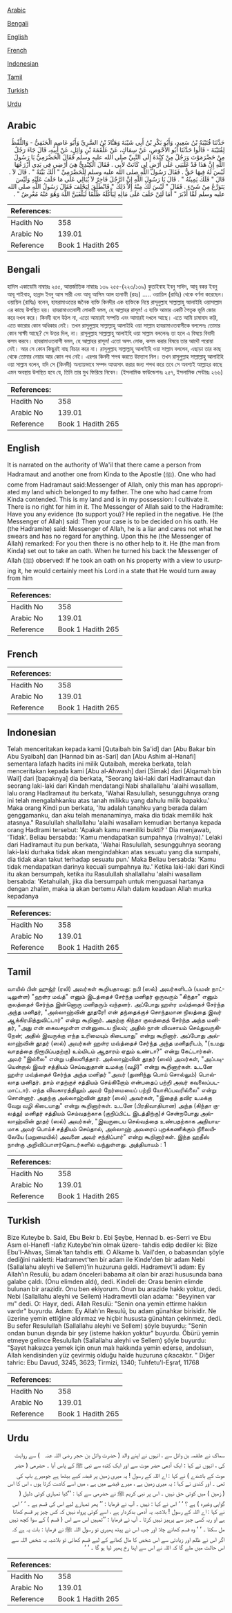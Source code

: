 [Arabic](#arabic)

[Bengali](#bengali)

[English](#english)

[French](#french)

[Indonesian](#indonesian)

[Tamil](#tamil)

[Turkish](#turkish)

[Urdu](#urdu)

## Arabic


<div dir="rtl" lang="ar" style={{fontSize:'larger',backgroundColor:'#f8f9fa',padding:20}}>
حَدَّثَنَا قُتَيْبَةُ بْنُ سَعِيدٍ، وَأَبُو بَكْرِ بْنُ أَبِي شَيْبَةَ وَهَنَّادُ بْنُ السَّرِيِّ وَأَبُو عَاصِمٍ الْحَنَفِيُّ - وَاللَّفْظُ لِقُتَيْبَةَ - قَالُوا حَدَّثَنَا أَبُو الأَحْوَصِ، عَنْ سِمَاكٍ، عَنْ عَلْقَمَةَ بْنِ وَائِلٍ، عَنْ أَبِيهِ، قَالَ جَاءَ رَجُلٌ مِنْ حَضْرَمَوْتَ وَرَجُلٌ مِنْ كِنْدَةَ إِلَى النَّبِيِّ صلى الله عليه وسلم فَقَالَ الْحَضْرَمِيُّ يَا رَسُولَ اللَّهِ إِنَّ هَذَا قَدْ غَلَبَنِي عَلَى أَرْضٍ لِي كَانَتْ لأَبِي ‏.‏ فَقَالَ الْكِنْدِيُّ هِيَ أَرْضِي فِي يَدِي أَزْرَعُهَا لَيْسَ لَهُ فِيهَا حَقٌّ ‏.‏ فَقَالَ رَسُولُ اللَّهِ صلى الله عليه وسلم لِلْحَضْرَمِيِّ ‏"‏ أَلَكَ بَيِّنَةٌ ‏"‏ ‏.‏ قَالَ لاَ ‏.‏ قَالَ ‏"‏ فَلَكَ يَمِينُهُ ‏"‏ ‏.‏ قَالَ يَا رَسُولَ اللَّهِ إِنَّ الرَّجُلَ فَاجِرٌ لاَ يُبَالِي عَلَى مَا حَلَفَ عَلَيْهِ وَلَيْسَ يَتَوَرَّعُ مِنْ شَىْءٍ ‏.‏ فَقَالَ ‏"‏ لَيْسَ لَكَ مِنْهُ إِلاَّ ذَلِكَ ‏"‏ فَانْطَلَقَ لِيَحْلِفَ فَقَالَ رَسُولُ اللَّهِ صلى الله عليه وسلم لَمَّا أَدْبَرَ ‏"‏ أَمَا لَئِنْ حَلَفَ عَلَى مَالِهِ لِيَأْكُلَهُ ظُلْمًا لَيَلْقَيَنَّ اللَّهَ وَهُوَ عَنْهُ مُعْرِضٌ ‏"‏ ‏.‏
</div>
<div style={{backgroundColor:'#f8f9fa',padding:20, marginBottom: 10}}><table> <thead> <tr> <th>References:</th> <th></th> </tr> </thead> <tbody><tr><td>Hadith No</td><td>358</td></tr><tr><td>Arabic No</td><td>139.01</td></tr><tr><td>Reference</td><td>Book 1 Hadith 265</td></tr></tbody></table></div>

## Bengali


<div dir="ltr" lang="bn" style={{fontSize:'larger',backgroundColor:'#f8f9fa',padding:20}}>
হাদিস একাডেমি নাম্বারঃ ২৫৫, আন্তর্জাতিক নাম্বারঃ ১৩৯ ২৫৫-(২২৩/১৩৯) কুতাইবাহ ইবনু সাঈদ, আবূ বকর ইবনু আবূ শাইবাহ, হান্নাদ ইবনু আস সারী এবং আবূ আসিম আল হানাফী (রহঃ) ..... ওয়ায়িল (রাযিঃ) থেকে বর্ণনা করেছেন। ওয়ায়িল (রাযিঃ) বলেন, হাযরামাওতের জনৈক ব্যক্তি কিনদীর এক ব্যক্তিকে নিয়ে রাসূলুল্লাহ সাল্লাল্লাহু আলাইহি ওয়াসাল্লাম এর কাছে উপস্থিত হয়। হাযরামাওতবাসী লোকটি বলল, হে আল্লাহর রাসূল! এ ব্যক্তি আমার একটি পৈতৃক ভূমি জোর করে দখল করে। কিনদী বলে উঠল না, এতো আমারই সম্পত্তি এবং আমারই দখলে আছে। এতে আমি চাষাবাদ করি, এতে কারোর কোন অধিকার নেই। তখন রাসূলুল্লাহ সাল্লাল্লাহু আলাইহি ওয়া সাল্লাম হাযরামাওতবাসীকে বললেনঃ তোমার কোন সাক্ষী আছে? সে উত্তর দিল, না। রাসূলুল্লাহ সাল্লাল্লাহু আলাইহি ওয়া সাল্লাম বললেনঃ তা হলে এ বিষয়ে বিবাদী কসম করবে। হাযরামাওতবাসী বলল, হে আল্লাহর রাসূল! এতো অসৎ লোক, কসম করার বিষয়ে তার আদৌ পরোয়া নেই। আর সে কোন কিছুরই বাছ বিচার করে না। রাসূলুল্লাহ সাল্লাল্লাহু আলাইহি ওয়া সাল্লাম বললেন, এছাড়া তার কাছ থেকে তোমার নেয়ার আর কোন পথ নেই। এরপর কিনদী শপথ করতে উদ্যোগ নিল। তখন রাসূলুল্লাহ সাল্লাল্লাহু আলাইহি ওয়া সাল্লাম বলেন, যদি সে (কিনদী) অন্যায়ভাবে সম্পদ আত্মসাৎ করার জন্য শপথ করে তবে সে অবশ্যই আল্লাহর কাছে এমন অবস্থায় উপস্থিত হবে যে, তিনি তার মুখ ফিরিয়ে নিবেন। (ইসলামিক ফাউন্ডেশনঃ ২৫৭, ইসলামিক সেন্টারঃ ২৬৬)
</div>
<div style={{backgroundColor:'#f8f9fa',padding:20, marginBottom: 10}}><table> <thead> <tr> <th>References:</th> <th></th> </tr> </thead> <tbody><tr><td>Hadith No</td><td>358</td></tr><tr><td>Arabic No</td><td>139.01</td></tr><tr><td>Reference</td><td>Book 1 Hadith 265</td></tr></tbody></table></div>

## English


<div dir="ltr" lang="en" style={{fontSize:'larger',backgroundColor:'#f8f9fa',padding:20}}>
It is narrated on the authority of Wa'il that there came a person from Hadramaut and another one from Kinda to the Apostle (ﷺ). One who had come from Hadramaut said:Messenger of Allah, only this man has appropriated my land which belonged to my father. The one who had came from Kinda contended. This is my land and is in my possession: I cultivate it. There is no right for him in it. The Messenger of Allah said to the Hadramite: Have you any evidence (to support you)? He replied in the negative. He (the Messenger of Allah) said: Then your case is to be decided on his oath. He (the Hadramite) said: Messenger of Allah, he is a liar and cares not what he swears and has no regard for anything. Upon this he (the Messenger of Allah) remarked: For you then there is no other help to it. He (the man from Kinda) set out to take an oath. When he turned his back the Messenger of Allah (ﷺ) observed: If he took an oath on his property with a view to usurping it, he would certainly meet his Lord in a state that He would turn away from him
</div>
<div style={{backgroundColor:'#f8f9fa',padding:20, marginBottom: 10}}><table> <thead> <tr> <th>References:</th> <th></th> </tr> </thead> <tbody><tr><td>Hadith No</td><td>358</td></tr><tr><td>Arabic No</td><td>139.01</td></tr><tr><td>Reference</td><td>Book 1 Hadith 265</td></tr></tbody></table></div>

## French


<div dir="ltr" lang="fr" style={{fontSize:'larger',backgroundColor:'#f8f9fa',padding:20}}>

</div>
<div style={{backgroundColor:'#f8f9fa',padding:20, marginBottom: 10}}><table> <thead> <tr> <th>References:</th> <th></th> </tr> </thead> <tbody><tr><td>Hadith No</td><td>358</td></tr><tr><td>Arabic No</td><td>139.01</td></tr><tr><td>Reference</td><td>Book 1 Hadith 265</td></tr></tbody></table></div>

## Indonesian


<div dir="ltr" lang="id" style={{fontSize:'larger',backgroundColor:'#f8f9fa',padding:20}}>
Telah menceritakan kepada kami [Qutaibah bin Sa'id] dan [Abu Bakar bin Abu Syaibah] dan [Hannad bin as-Sari] dan [Abu Ashim al-Hanafi] sementara lafazh hadits ini milik Qutaibah, mereka berkata, telah menceritakan kepada kami [Abu al-Ahwash] dari [Simak] dari [Alqamah bin Wail] dari [bapaknya] dia berkata, "Seorang laki-laki dari Hadlramaut dan seorang laki-laki dari Kindah mendatangi Nabi shallallahu 'alaihi wasallam, lalu orang Hadlramaut itu berkata, 'Wahai Rasulullah, sesungguhnya orang ini telah mengalahkanku atas tanah milikku yang dahulu milik bapakku.' Maka orang Kindi pun berkata, 'Itu adalah tanahku yang berada dalam genggamanku, dan aku telah menanaminya, maka dia tidak memiliki hak atasnya." Rasulullah shallallahu 'alaihi wasallam kemudian bertanya kepada orang Hadlrami tersebut: 'Apakah kamu memiliki bukti? ' Dia menjawab, 'Tidak'. Beliau bersabda: 'Kamu mendapatkan sumpahnya (rivalnya).' Lelaki dari Hadlramaut itu pun berkata, 'Wahai Rasulullah, sesungguhnya seorang laki-laki durhaka tidak akan mengindahkan atas sesuatu yang dia sumpahi, dia tidak akan takut terhadap sesuatu pun.' Maka Beliau bersabda: 'Kamu tidak mendapatkan darinya kecuali sumpahnya itu.' Ketika laki-laki dari Kindi itu akan bersumpah, ketika itu Rasulullah shallallahu 'alaihi wasallam bersabda: 'Ketahuilah, jika dia bersumpah untuk menguasai hartanya dengan zhalim, maka ia akan bertemu Allah dalam keadaan Allah murka kepadanya
</div>
<div style={{backgroundColor:'#f8f9fa',padding:20, marginBottom: 10}}><table> <thead> <tr> <th>References:</th> <th></th> </tr> </thead> <tbody><tr><td>Hadith No</td><td>358</td></tr><tr><td>Arabic No</td><td>139.01</td></tr><tr><td>Reference</td><td>Book 1 Hadith 265</td></tr></tbody></table></div>

## Tamil


<div dir="ltr" lang="ta" style={{fontSize:'larger',backgroundColor:'#f8f9fa',padding:20}}>
வாயில் பின் ஹுஜ்ர் (ரலி) அவர்கள் கூறியதாவது: நபி (ஸல்) அவர்களிடம் (யமன் நாட்டிலுள்ள) "ஹள்ர மவ்த்" எனும் இடத்தைச் சேர்ந்த மனிதர் ஒருவரும் "கிந்தா" எனும் குலத்தைச் சேர்ந்த இன்னொரு மனிதரும் வந்தனர். அப்போது ஹள்ர மவ்த்தைச் சேர்ந்த அந்த மனிதர், "அல்லாஹ்வின் தூதரே! என் தந்தைக்குச் சொந்தமான நிலத்தை இவர் ஆக்கிரமித்துவிட்டார்" என்று கூறினார். அதற்கு கிந்தா குலத்தைத் சேர்ந்த அந்த மனிதர், "அது என் கைவசமுள்ள என்னுடைய நிலம்; அதில் நான் விவசாயம் செய்துவருகிறேன்; அதில் இவருக்கு எந்த உரிமையும் கிடையாது" என்று கூறினார். அப்போது அல்லாஹ்வின் தூதர் (ஸல்) அவர்கள் ஹள்ர மவ்த்தைச் சேர்ந்த அந்த மனிதரிடம், "(உமது வாதத்தை நிரூபிப்பதற்கு) உம்மிடம் ஆதாரம் ஏதும் உண்டா?" என்று கேட்டார்கள். அவர் "இல்லை" என்று பதிலளித்தார். அல்லாஹ்வின் தூதர் (ஸல்) அவர்கள், "அப்படியென்றால் இவர் சத்தியம் செய்வதுதான் உமக்கு (வழி)" என்று கூறினார்கள். உடனே ஹள்ர மவ்த்தைச் சேர்ந்த அந்த மனிதர் "அவர் (துணிந்து பொய் சொல்லும்) பொல்லாத மனிதர். தாம் எதற்குச் சத்தியம் செய்கிறோம் என்பதைப் பற்றி அவர் கவலைப்படமாட்டார். எந்த விவகாரத்திலும் அவர் நேர்மையைப் பற்றி யோசிப்பவரில்லை" என்று சொன்னார். அதற்கு அல்லாஹ்வின் தூதர் (ஸல்) அவர்கள், "இதைத் தவிர உமக்கு வேறு வழி கிடையாது" என்று கூறினார்கள். உடனே (பிரதிவாதியான) அந்த (கிந்தா குலத்து) மனிதர் சத்தியம் செய்வதற்காக (குறிப்பிட்ட இடத்திற்கு)ச் சென்றபோது அல்லாஹ்வின் தூதர் (ஸல்) அவர்கள், "இவருடைய செல்வத்தை உண்பதற்காக அநியாயமாக அவர் பொய்ச் சத்தியம் செய்தால், அல்லாஹ் அவரைப் புறக்கணிக்கும் நிலையிலேயே (மறுமையில்) அவனை அவர் சந்திப்பார்" என்று கூறினார்கள். இந்த ஹதீஸ் நான்கு அறிவிப்பாளர்தொடர்களில் வந்துள்ளது. அத்தியாயம் : 1
</div>
<div style={{backgroundColor:'#f8f9fa',padding:20, marginBottom: 10}}><table> <thead> <tr> <th>References:</th> <th></th> </tr> </thead> <tbody><tr><td>Hadith No</td><td>358</td></tr><tr><td>Arabic No</td><td>139.01</td></tr><tr><td>Reference</td><td>Book 1 Hadith 265</td></tr></tbody></table></div>

## Turkish


<div dir="ltr" lang="tr" style={{fontSize:'larger',backgroundColor:'#f8f9fa',padding:20}}>
Bize Kuteybe b. Said, Ebu Bekr b. Ebi Şeybe, Hennad b. es-Serri ve Ebu Asım el-Hanefl -Iafız Kuteybe'nin olmak üzere- tahdis edip dediler ki: Bize Ebu'l-Ahvas, Simak'tan tahdis etti. O Alkame b. Vail'den, o babasından şöyle dediğini nakletti: Hadramevt'ten bir adam ile Kinde'den bir adam Nebi (Sallallahu aleyhi ve Sellem)'in huzuruna geldi. Hadramevt'li adam: Ey Allah'ın Resulü, bu adam önceleri babama ait olan bir arazi hususunda bana galabe çaldı. (Onu elimden aldı), dedi. Kindeli de: Orası benim elimde bulunan bir arazidir. Onu ben ekiyorum. Onun bu arazide hakkı yoktur, dedi. Nebi (Sallallahu aleyhi ve Sellem) Hadramevtli olan adama: "Beyyinen var mı" dedi. O: Hayır, dedi. Allah Resulü: "Senin ona yemin ettirme hakkın vardır" buyurdu. Adam: Ey Allah'ın Resulü, bu adam günahkar birisidir. Ne üzerine yemin ettiğine aldırmaz ve hiçbir hususta günahtan çekinmez, dedi. Bu sefer Resulullah (Sallallahu aleyhi ve Sellem) şöyle buyurdu: "Senin ondan bunun dışında bir şey (isteme hakkın yoktur" buyurdu. Öbürü yemin etmeye gelince Resulullah (Sallallahu aleyhi ve Sellem) şöyle buyurdu: "Şayet haksızca yemek için onun malı hakkında yemin ederse, andolsun, Allah kendisinden yüz çevirmiş olduğu halde huzuruna çıkacaktır. " Diğer tahric: Ebu Davud, 3245, 3623; Tirmizi, 1340; Tuhfetu'l-Eşraf, 11768
</div>
<div style={{backgroundColor:'#f8f9fa',padding:20, marginBottom: 10}}><table> <thead> <tr> <th>References:</th> <th></th> </tr> </thead> <tbody><tr><td>Hadith No</td><td>358</td></tr><tr><td>Arabic No</td><td>139.01</td></tr><tr><td>Reference</td><td>Book 1 Hadith 265</td></tr></tbody></table></div>

## Urdu


<div dir="rtl" lang="ur" style={{fontSize:'larger',backgroundColor:'#f8f9fa',padding:20}}>
سماک نے علقمہ بن وائل سے ، انہوں نے اپنے والد ( حضرت وائل بن حجر ‌رضی ‌اللہ ‌عنہ ‌ ‌ ) سے روایت کی ، انہوں نے کہا : ایک آدمی حضر موت سے اور ایک کندہ سے نبی ﷺ کے پاس آیا ۔ حضرمی ( حضر موت کے باشندے ) نے کہا : اے اللہ کے رسول ! یہ میری زمین پر قبضہ کیے بیٹھا ہے جومیرے باپ کی تھی ۔ اور کندی نے کہا : یہ میری زمین ہے ، میرے قبضے میں ہے ، میں اسے کاشت کرتا ہوں ، اس کا اس ( زمین ) میں کوئی حق نہیں ۔ اس پر نبی کریم ﷺ نے حضرمی سے کہا : ’’کیا تمہاری کوئی دلیل ( گواہی وغیرہ ) ہے ؟ ‘ ‘ اس نے کہا : نہیں ۔ آپ نے فرمایا : ’’ پھر تمہارے لیے اس کی قسم ہے ۔ ‘ ‘ اس نے کہا : اے اللہ کے رسول ! بلاشبہ یہ آدمی بدکردار ہے ، اسے کوئی پرواہ نہیں کہ کس چیز پر قسم کھاتا ہے او ریہ کسی چیز سے پرہیز نہیں کرتا ۔ آپ نے فرمایا : ’’تمہیں اس سے اس ( قسم ) کے سوا کچھ نہیں مل سکتا ۔ ‘ ‘ وہ قسم کھانے چلا اور جب اس نے پیٹھ پھیری تو رسول اللہ ﷺ نے فرمایا : بات یہ ہے کہ اگر اس نے ظلم اور زیادتی سے اس شخص کا مال کھانے کے لیے قسم کھائی تو بلاشبہ یہ شخص اللہ سے اس حالت میں ملے گا کہ اللہ نے اس سے اپنا رخ پھیر لیا ہو گا ۔ ‘ ‘
</div>
<div style={{backgroundColor:'#f8f9fa',padding:20, marginBottom: 10}}><table> <thead> <tr> <th>References:</th> <th></th> </tr> </thead> <tbody><tr><td>Hadith No</td><td>358</td></tr><tr><td>Arabic No</td><td>139.01</td></tr><tr><td>Reference</td><td>Book 1 Hadith 265</td></tr></tbody></table></div>